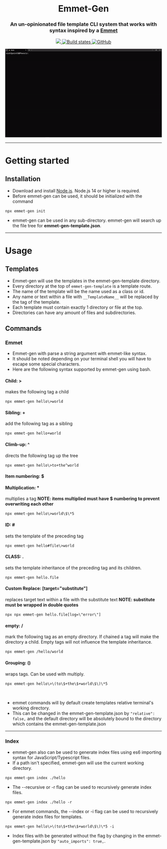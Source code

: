 <h1 align="center" style="border-bottom: none;">Emmet-Gen</h1>
<h3 align="center">
An un-opinionated file template CLI system that works with syntax inspired by a <a href="https://emmet.io/">
Emmet
</a>
</h3>
<p align="center">
	<a href="https://www.npmjs.com/package/emmet-gen" target="_blank">
		<img src="https://img.shields.io/npm/v/emmet-gen?style=plastic&logo=npm">
	</a>
	<a href="https://github.com/nick3point5/emmet-gen/tree/main" target="_blank">
		<img alt="Build states" src="https://img.shields.io/github/actions/workflow/status/nick3point5/emmet-gen/release.yml?label=Tests&style=plastic">
	</a>
	<a href="https://github.com/nick3point5" target="_blank">
		<img alt="GitHub" src="https://img.shields.io/badge/GitHub-100000?style=plastic&logo=github&logoColor=white">
	</a>
</p>
<p align="center">
  <img src="assets/demo.gif" />
</p>

---

# Getting started
## Installation
* Download and install [Node.js](https://nodejs.org/en/download/). Node.js 14 or higher is required.
* Before emmet-gen can be used, it should be initialized with the command 
```shell
npx emmet-gen init
```
* emmet-gen can be used in any sub-directory. emmet-gen will search up the file tree for <b>emmet-gen-template.json</b>.

---

# Usage
## Templates
* Emmet-gen will use the templates in the emmet-gen-template directory.
* Every directory at the top of `emmet-gen-template` is a template route.
* The name of the template will be the name used as a class or id.
* Any name or text within a file with `__TemplateName__` will be replaced by the tag of the template.
* Each template must contain exactly 1 directory or file at the top.
* Directories can have any amount of files and subdirectories.

## Commands
### Emmet
* Emmet-gen with parse a string argument with emmet-like syntax.
* It should be noted depending on your terminal shell you will have to escape some special characters.
* Here are the following syntax supported by emmet-gen using bash.

#### Child: > 
  makes the following tag a child 
```shell
npx emmet-gen hello\>world
```

#### Sibling: + 
  add the following tag as a sibling
```shell
npx emmet-gen hello+world
```
#### Climb-up: ^ 
  directs the following tag up the tree
```shell
npx emmet-gen hello\>to+the^world
```
#### Item numbering: $
#### Multiplication: * 
  multiplies a tag 
<b>NOTE: items multiplied must have \$ numbering to prevent overwriting each other</b>
```shell
npx emmet-gen hello\>world\$\*5
```
#### ID: \# 
  sets the template of the preceding tag
```shell
npx emmet-gen hello#file\>world
```
#### CLASS: . 
  sets the template inheritance of the preceding tag and its children.
```shell
npx emmet-gen hello.file
```
#### Custom Replace: [target="substitute"] 
  replaces target text within a file with the substitute text
<b>NOTE: substitute must be wrapped in double quotes</b>
```shell
npx npx emmet-gen hello.file[log=\"error\"]
```
#### empty: / 
  mark the following tag as an empty directory. If chained a tag will make the directory a child. Empty tags will not influence the template inheritance.
```shell
npx emmet-gen /hello/world
```
#### Grouping: ()  
wraps tags. Can be used with multiply.
```shell
npx emmet-gen hello\>\(to\$+the\$+world\$\)\*5
```
<br/>

* emmet commands will by default create templates relative terminal's working directory. 
* This can be changed in the emmet-gen-template.json by ```"relative": false,``` and the default directory will be absolutely bound to the directory which contains the emmet-gen-template.json
---
### Index
* emmet-gen also can be used to generate index files using es6 importing syntax for JavaScript/Typescript files.
* If a path isn't specified, emmet-gen will use the current working directory. 
```shell
npx emmet-gen index ./hello
```
* The --recursive or -r flag can be used to recursively generate index files.
```shell
npx emmet-gen index ./hello -r
```
* For emmet commands, the --index or -i flag can be used to recursively generate index files for templates.
```shell
npx emmet-gen hello\>\(to\$+the\$+world\$\)\*5 -i
```
* Index files with be generated without the flag by changing in the emmet-gen-template.json by ```"auto_imports": true,```.